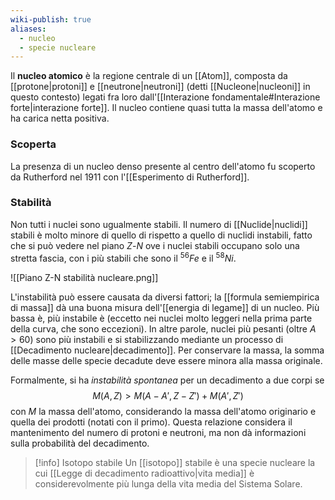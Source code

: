 ```yaml
---
wiki-publish: true
aliases:
  - nucleo
  - specie nucleare
---
```

Il **nucleo atomico** è la regione centrale di un [[Atom]], composta da [[protone|protoni]] e [[neutrone|neutroni]] (detti [[Nucleone|nucleoni]] in questo contesto) legati fra loro dall'[[Interazione fondamentale#Interazione forte|interazione forte]]. Il nucleo contiene quasi tutta la massa dell'atomo e ha carica netta positiva.
### Scoperta
La presenza di un nucleo denso presente al centro dell'atomo fu scoperto da Rutherford nel 1911 con l'[[Esperimento di Rutherford]].
### Stabilità
Non tutti i nuclei sono ugualmente stabili. Il numero di [[Nuclide|nuclidi]] stabili è molto minore di quello di rispetto a quello di nuclidi instabili, fatto che si può vedere nel piano $Z$-$N$ ove i nuclei stabili occupano solo una stretta fascia, con i più stabili che sono il $^{56}Fe$ e il $^{58}Ni$.

![[Piano Z-N stabilità nucleare.png]]

L'instabilità può essere causata da diversi fattori; la [[formula semiempirica di massa]] dà una buona misura dell'[[energia di legame]] di un nucleo. Più bassa è, più instabile è (eccetto nei nuclei molto leggeri nella prima parte della curva, che sono eccezioni). In altre parole, nuclei più pesanti (oltre $A>60$) sono più instabili e si stabilizzando mediante un processo di [[Decadimento nucleare|decadimento]]. Per conservare la massa, la somma delle masse delle specie decadute deve essere minora alla massa originale.

Formalmente, si ha *instabilità spontanea* per un decadimento a due corpi se
$$M(A,Z)>M(A-A',Z-Z')+M(A',Z')$$
con $M$ la massa dell'atomo, considerando la massa dell'atomo originario e quella dei prodotti (notati con il primo). Questa relazione considera il mantenimento del numero di protoni e neutroni, ma non dà informazioni sulla probabilità del decadimento.

> [!info] Isotopo stabile
> Un [[isotopo]] stabile è una specie nucleare la cui [[Legge di decadimento radioattivo|vita media]] è considerevolmente più lunga della vita media del Sistema Solare.
